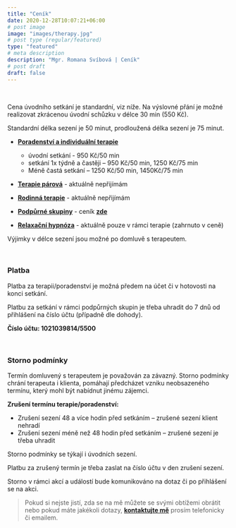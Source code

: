 ```yaml
---
title: "Ceník"
date: 2020-12-28T10:07:21+06:00
# post image
image: "images/therapy.jpg"
# post type (regular/featured)
type: "featured"
# meta description
description: "Mgr. Romana Svíbová | Ceník"
# post draft
draft: false
---
```


<br>

Cena úvodního setkání je standardní, viz níže. Na výslovné přání je možné realizovat zkrácenou úvodní schůzku v délce 30 min (550 Kč).

Standardní délka sezení je 50 minut, prodloužená délka sezení je 75 minut.

- [**Poradenství a individuální terapie**](/terapie)

  - úvodní setkání - 950 Kč/50 min
  - setkání 1x týdně a častěji – 950 Kč/50 min, 1250 Kč/75 min
  - Méně častá setkání – 1250 Kč/50 min, 1450Kč/75 min
- [**Terapie párová**](/terapie) - aktuálně nepřijímám
- [**Rodinná terapie**](/terapie) - aktuálně nepřijímám 
- [**Podpůrné skupiny**](/skupiny) - ceník [**zde**](/skupiny)
<!--- [**Akce / události**](/hovory_o_sadle) – ceník [**zde**](/hovory_o_sadle)-->
- [**Relaxační hypnóza**](/hypnoza) - aktuálně pouze v rámci terapie (zahrnuto v ceně)

Výjimky v délce sezení jsou možné po domluvě s terapeutem.

<br>

### Platba

Platba za terapii/poradenství je možná předem na účet či v hotovosti na konci setkání.

Platbu za setkání v rámci podpůrných skupin je třeba uhradit do 7 dnů od přihlášení na číslo účtu (případně dle dohody).

**Číslo účtu: 1021039814/5500**

<br>

### Storno podmínky

Termín domluvený s terapeutem je považován za závazný. Storno podmínky chrání terapeuta i klienta, pomáhají předcházet vzniku neobsazeného termínu, který mohl být nabídnut jinému zájemci.

**Zrušení termínu terapie/poradenství:**
- Zrušení sezení 48 a více hodin před setkáním – zrušené sezení klient nehradí
- Zrušení sezení méně než 48 hodin před setkáním – zrušené sezení je třeba uhradit

Storno podmínky se týkají i úvodních sezení.

Platbu za zrušený termín je třeba zaslat na číslo účtu v den zrušení sezení.

Storno v rámci akcí a událostí bude komunikováno na dotaz či po přihlášení se na akci.

> Pokud si nejste jistí, zda se na mě můžete se svými obtížemi obrátit nebo pokud máte jakékoli dotazy, [**kontaktujte mě**](/contact) prosím telefonicky či emailem.
